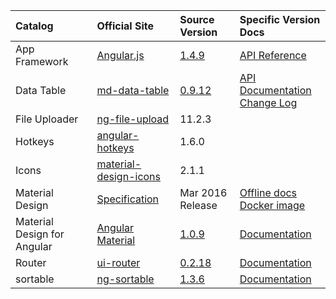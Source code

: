 |Catalog                    |Official Site                 |Source Version  |Specific Version Docs|
|:--------------------------|:-----------------------------|:---------------|:--------------------|
|App Framework              |[Angular.js][ng-1]            |[1.4.9][ng-2]   |[API Reference][ng-3]|
|Data Table                 |[md-data-table][mddt-1]       |[0.9.12][mddt-2]|[API Documentation][mddt-3]<br/>[Change Log][mddt-4]|
|File Uploader              |[ng-file-upload][ngfu-1]      |11.2.3          |
|Hotkeys                    |[angular-hotkeys][ah-1]       |1.6.0           |
|Icons                      |[material-design-icons][mdi-1]|2.1.1           |
|Material Design            |[Specification][md-1]         |Mar 2016 Release|[Offline docs][md-2]<br>[Docker image][md-3]|
|Material Design for Angular|[Angular Material][am-1]      |[1.0.9][am-2]   |[Documentation][am-3]|
|Router                     |[ui-router][uir-1]            |[0.2.18][uir-2] |[Documentation][uir-3]|
|sortable                   |[ng-sortable][ns-1]           |[1.3.6][ns-2]   |[Documentation][ns-3]|

[ah-1]: http://chieffancypants.github.io/angular-hotkeys/
[am-1]: https://material.angularjs.org/latest/
[am-2]: https://github.com/angular/material/tree/v1.0.9
[am-3]: projects/material/1.0.9/index.html
[md-1]: https://www.google.com/design/spec/material-design/introduction.html
[md-2]: http://192.168.1.182:9101/www.google.com/design/spec/material-design/introduction.html
[md-3]: https://github.com/propersoft-cn/material-design-docs
[mddt-1]: https://github.com/daniel-nagy/md-data-table
[mddt-2]: https://github.com/daniel-nagy/md-data-table/tree/v0.9.12
[mddt-3]: projects/md-data-table/0.9.12/README.html#api-documentation
[mddt-4]: projects/md-data-table/0.9.12/CHANGELOG.html
[mdi-1]: http://google.github.io/material-design-icons/
[ng-1]: https://angularjs.org/
[ng-2]: https://github.com/angular/angular.js/tree/v1.4.9
[ng-3]: projects/angular/1.4.9/docs/index.html
[ngfu-1]: https://angular-file-upload.appspot.com/
[uir-1]: https://angular-ui.github.io/ui-router/site/
[uir-2]: https://github.com/angular-ui/ui-router/tree/0.2.18
[uir-3]: projects/ui-router/0.2.18/Home.md
[ns-1]: http://a5hik.github.io/ng-sortable/#/kanban
[ns-2]: https://github.com/a5hik/ng-sortable/tree/1.3.6
[ns-3]: projects/ng-sortable/1.3.6/README.md
